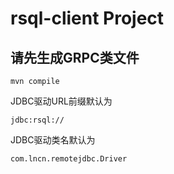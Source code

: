 # rsql-client Project

 
## 请先生成GRPC类文件

```shell script
mvn compile
```

JDBC驱动URL前缀默认为
```
jdbc:rsql://
```
JDBC驱动类名默认为
```
com.lncn.remotejdbc.Driver
```